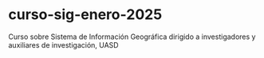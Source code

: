# curso-sig-enero-2025
Curso sobre Sistema de Información Geográfica dirigido a investigadores y auxiliares de investigación, UASD
